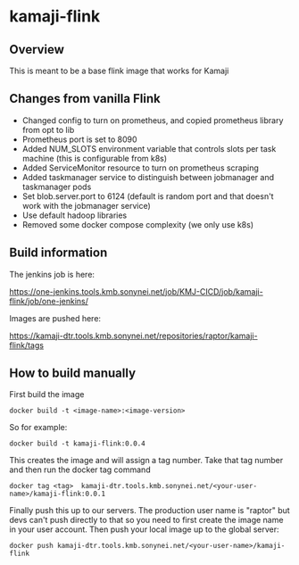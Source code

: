 # kamaji-flink

## Overview

This is meant to be a base flink image that works for Kamaji

## Changes from vanilla Flink

* Changed config to turn on prometheus, and copied prometheus library from opt to lib
* Prometheus port is set to 8090
* Added NUM_SLOTS environment variable that controls slots per task machine (this is configurable from k8s)
* Added ServiceMonitor resource to turn on prometheus scraping
* Added taskmanager service to distinguish between jobmanager and taskmanager pods
* Set blob.server.port to 6124 (default is random port and that doesn't work with the jobmanager service)
* Use default hadoop libraries
* Removed some docker compose complexity (we only use k8s)

## Build information

The jenkins job is here:

https://one-jenkins.tools.kmb.sonynei.net/job/KMJ-CICD/job/kamaji-flink/job/one-jenkins/

Images are pushed here:

https://kamaji-dtr.tools.kmb.sonynei.net/repositories/raptor/kamaji-flink/tags

## How to build manually

First build the image

```docker build -t <image-name>:<image-version>``` 

So for example:

```docker build -t kamaji-flink:0.0.4```

This creates the image and will assign a tag number. Take that tag number and then run the docker tag command

```docker tag <tag>  kamaji-dtr.tools.kmb.sonynei.net/<your-user-name>/kamaji-flink:0.0.1```

Finally push this up to our servers. The production user name is "raptor" but devs can't push directly to that so you 
need to first create the image name in your user account. Then push your local image up to the global server:

```docker push kamaji-dtr.tools.kmb.sonynei.net/<your-user-name>/kamaji-flink```

